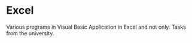 # Excel
 Various programs in Visual Basic Application in Excel and not only. Tasks from the university.
